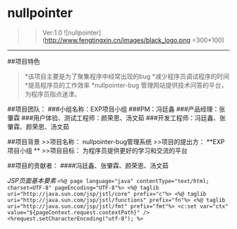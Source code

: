 # nullpointer
>>Ver:1.0
![nullpointer](http://www.fengtingxin.cn/images/black_logo.png =300*100)
***
##项目特色
>	*该项目主要是为了聚集程序中经常出现的bug
	*减少程序员调试程序的时间
	*提高程序员的工作效率
	*nullpointer-bug 管理网站提供技术问答的平台，为程序员指点迷津。

##项目团队：
###小组名称：EXP项目小组
###PM：冯廷鑫
###产品经理：张肇霖
###用户体验、测试工程师：颜荣恩、汤文茹
###开发工程师：冯廷鑫、张肇霖、颜荣恩、汤文茹

##项目背景
	>>项目名称：		nullpointer-bug管理系统 
	>>项目的提出方：	**EXP项目小组 **
	>>项目目标：		为程序员提供更好的学习和交流的平台

##项目的贡献者：
####冯廷鑫、张肇霖、颜荣恩、汤文茹

*JSP页面基本要素*
`
	<%@ page language="java" contentType="text/html; charset=UTF-8" pageEncoding="UTF-8"%>
	<%@ taglib uri="http://java.sun.com/jsp/jstl/core" prefix="c"%>
	<%@ taglib uri="http://java.sun.com/jsp/jstl/functions" prefix="fn"%>
	<%@ taglib uri="http://java.sun.com/jsp/jstl/fmt" prefix="fmt"%>
	<c:set var="ctx" value="${pageContext.request.contextPath}" />
	<%request.setCharacterEncoding("utf-8"); %>
`

